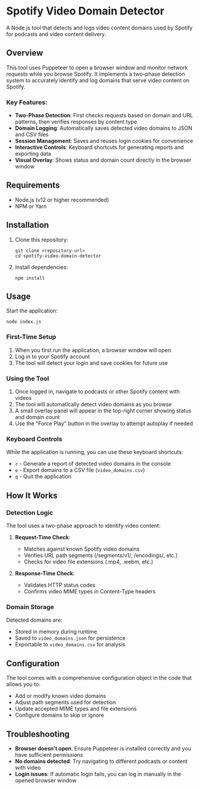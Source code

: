 # Spotify Video Domain Detector

A Node.js tool that detects and logs video content domains used by Spotify for podcasts and video content delivery.

## Overview

This tool uses Puppeteer to open a browser window and monitor network requests while you browse Spotify. It implements a two-phase detection system to accurately identify and log domains that serve video content on Spotify.

### Key Features:

- **Two-Phase Detection**: First checks requests based on domain and URL patterns, then verifies responses by content type
- **Domain Logging**: Automatically saves detected video domains to JSON and CSV files
- **Session Management**: Saves and reuses login cookies for convenience
- **Interactive Controls**: Keyboard shortcuts for generating reports and exporting data
- **Visual Overlay**: Shows status and domain count directly in the browser window

## Requirements

- Node.js (v12 or higher recommended)
- NPM or Yarn

## Installation

1. Clone this repository:

   ```
   git clone <repository-url>
   cd spotify-video-domain-detector
   ```

2. Install dependencies:
   ```
   npm install
   ```

## Usage

Start the application:

```
node index.js
```

### First-Time Setup

1. When you first run the application, a browser window will open
2. Log in to your Spotify account
3. The tool will detect your login and save cookies for future use

### Using the Tool

1. Once logged in, navigate to podcasts or other Spotify content with videos
2. The tool will automatically detect video domains as you browse
3. A small overlay panel will appear in the top-right corner showing status and domain count
4. Use the "Force Play" button in the overlay to attempt autoplay if needed

### Keyboard Controls

While the application is running, you can use these keyboard shortcuts:

- `r` - Generate a report of detected video domains in the console
- `e` - Export domains to a CSV file (`video_domains.csv`)
- `q` - Quit the application

## How It Works

### Detection Logic

The tool uses a two-phase approach to identify video content:

1. **Request-Time Check**:

   - Matches against known Spotify video domains
   - Verifies URL path segments (/segments/v1/, /encodings/, etc.)
   - Checks for video file extensions (.mp4, .webm, etc.)

2. **Response-Time Check**:
   - Validates HTTP status codes
   - Confirms video MIME types in Content-Type headers

### Domain Storage

Detected domains are:

- Stored in memory during runtime
- Saved to `video_domains.json` for persistence
- Exportable to `video_domains.csv` for analysis

## Configuration

The tool comes with a comprehensive configuration object in the code that allows you to:

- Add or modify known video domains
- Adjust path segments used for detection
- Update accepted MIME types and file extensions
- Configure domains to skip or ignore

## Troubleshooting

- **Browser doesn't open**: Ensure Puppeteer is installed correctly and you have sufficient permissions
- **No domains detected**: Try navigating to different podcasts or content with video
- **Login issues**: If automatic login fails, you can log in manually in the opened browser window
